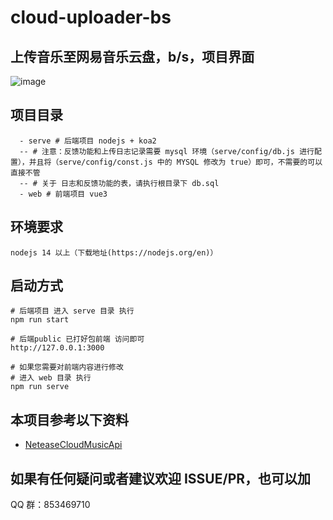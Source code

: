 # cloud-uploader-bs

## 上传音乐至网易音乐云盘，b/s，项目界面

![image](https://github.com/lulu-ls/cloud-uploader-bs/assets/28334630/3eaf8100-eda9-46e2-815b-af4dd18d58a2)

## 项目目录
```
  - serve # 后端项目 nodejs + koa2
  -- # 注意：反馈功能和上传日志记录需要 mysql 环境（serve/config/db.js 进行配置），并且将（serve/config/const.js 中的 MYSQL 修改为 true）即可，不需要的可以直接不管
  -- # 关于 日志和反馈功能的表，请执行根目录下 db.sql 
  - web # 前端项目 vue3
```
## 环境要求
```
nodejs 14 以上（下载地址(https://nodejs.org/en)）
```

## 启动方式
```
# 后端项目 进入 serve 目录 执行
npm run start 

# 后端public 已打好包前端 访问即可
http://127.0.0.1:3000

# 如果您需要对前端内容进行修改
# 进入 web 目录 执行
npm run serve
```

## 本项目参考以下资料
- [NeteaseCloudMusicApi](https://github.com/Binaryify/NeteaseCloudMusicApi)

## 如果有任何疑问或者建议欢迎 ISSUE/PR，也可以加

QQ 群：853469710
